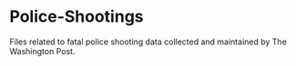 # Police-Shootings
Files related to fatal police shooting data collected and maintained by The Washington Post.
